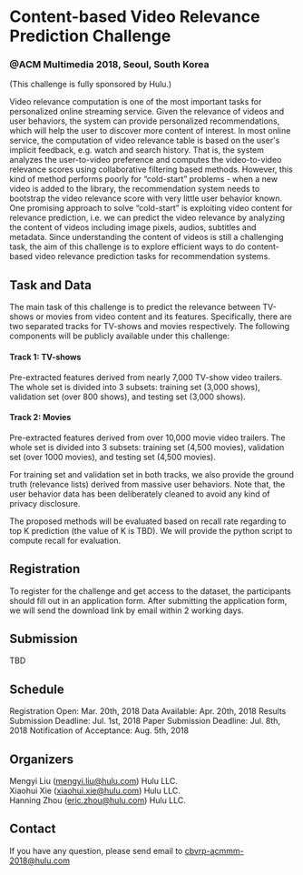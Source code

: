 # Content-based Video Relevance Prediction Challenge
### @ACM Multimedia 2018, Seoul, South Korea

(This challenge is fully sponsored by Hulu.)

Video relevance computation is one of the most important tasks for personalized online streaming service. Given the relevance of videos and user behaviors, the system can provide personalized recommendations, which will help the user to discover more content of interest. In most online service, the computation of video relevance table is based on the user's implicit feedback, e.g. watch and search history. That is, the system analyzes the user-to-video preference and computes the video-to-video relevance scores using collaborative filtering based methods. However, this kind of method performs poorly for “cold-start” problems - when a new video is added to the library, the recommendation system needs to bootstrap the video relevance score with very little user behavior known. One promising approach to solve “cold-start” is exploiting video content for relevance prediction, i.e. we can predict the video relevance by analyzing the content of videos including image pixels, audios, subtitles and metadata. Since understanding the content of videos is still a challenging task, the aim of this challenge is to explore efficient ways to do content-based video relevance prediction tasks for recommendation systems.

## Task and Data

The main task of this challenge is to predict the relevance between TV-shows or movies from video content and its features. Specifically, there are two separated tracks for TV-shows and movies respectively. The following components will be publicly available under this challenge:

#### Track 1: TV-shows

Pre-extracted features derived from nearly 7,000 TV-show video trailers. The whole set is divided into 3 subsets: training set (3,000 shows), validation set (over 800 shows), and testing set (3,000 shows).

#### Track 2: Movies

Pre-extracted features derived from over 10,000 movie video trailers. The whole set is divided into 3 subsets: training set (4,500 movies), validation set (over 1000 movies), and testing set (4,500 movies).

For training set and validation set in both tracks, we also provide the ground truth (relevance lists) derived from massive user behaviors. Note that, the user behavior data has been deliberately cleaned to avoid any kind of privacy disclosure.
 
The proposed methods will be evaluated based on recall rate regarding to top K prediction (the value of K is TBD). We will provide the python script to compute recall for evaluation.

## Registration

To register for the challenge and get access to the dataset, the participants should fill out in an application form. After submitting the application form, we will send the download link by email within 2 working days.

## Submission

TBD

## Schedule

Registration Open: Mar. 20th, 2018 
Data Available: Apr. 20th, 2018 
Results Submission Deadline: Jul. 1st, 2018 
Paper Submission Deadline: Jul. 8th, 2018 
Notification of Acceptance: Aug. 5th, 2018 

## Organizers

Mengyi Liu (mengyi.liu@hulu.com) Hulu LLC.  
Xiaohui Xie (xiaohui.xie@hulu.com) Hulu LLC.  
Hanning Zhou (eric.zhou@hulu.com) Hulu LLC.

## Contact

If you have any question, please send email to cbvrp-acmmm-2018@hulu.com
